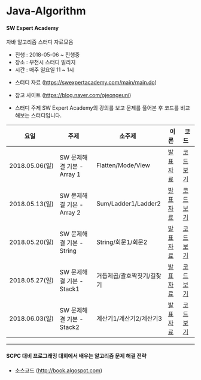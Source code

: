 # Java-Algorithm

#### SW Expert Academy
자바 알고리즘 스터디 자료모음
- 진행 : 2018-05-06 ~ 진행중
- 장소 : 부천시 스터디 빌리지
- 시간 : 매주 일요일 11 ~ 1시

* 스터디 자료 (https://swexpertacademy.com/main/main.do)
* 참고 사이트 (https://blog.naver.com/ojeongeuni)

* 스터디 주제
SW Expert Academy의 강의를 보고 문제를 풀어본 후 코드를 비교해보는 스터디입니다.


|요일   |주제   |소주제   |이론   |코드   |
|---|---|---|---|---|
|2018.05.06(일)|SW 문제해결 기본 - Array 1|Flatten/Mode/View|[발표자료](https://blog.naver.com/ojeongeuni/221268968962)|[코드보기](https://github.com/ohjeongeun/algorithm-Study/tree/master/day0505)
|2018.05.13(일)|SW 문제해결 기본 - Array 2|Sum/Ladder1/Ladder2|[발표자료](https://blog.naver.com/ojeongeuni/221272858260)|[코드보기](https://github.com/ohjeongeun/algorithm-Study/tree/master/day0510)
|2018.05.20(일)|SW 문제해결 기본 - String|String/회문1/회문2|[발표자료](https://blog.naver.com/ojeongeuni/221277122990)|[코드보기](https://github.com/ohjeongeun/algorithm-Study/tree/master/day0516)
|2018.05.27(일)|SW 문제해결 기본 - Stack1|거듭제곱/괄호짝짓기/길찾기|[발표자료](https://blog.naver.com/ojeongeuni/221282762974)|[코드보기](https://github.com/ohjeongeun/algorithm-Study/tree/master/day0523)
|2018.06.03(일)|SW 문제해결 기본 - Stack2|계산기1/계산기2/계산기3|[발표자료](https://blog.naver.com/ojeongeuni/221288663261)|[코드보기](https://github.com/ohjeongeun/algorithm-Study/tree/master/day0602)


---

#### SCPC 대비 프로그래밍 대회에서 배우는 알고리즘 문제 해결 전략
- 소스코드 (http://book.algospot.com)
